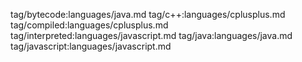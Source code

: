 tag/bytecode:languages/java.md
tag/c++:languages/cplusplus.md
tag/compiled:languages/cplusplus.md
tag/interpreted:languages/javascript.md
tag/java:languages/java.md
tag/javascript:languages/javascript.md
